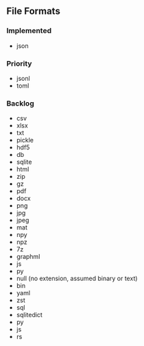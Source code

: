 
## File Formats
### Implemented
- json

### Priority
- jsonl
- toml


### Backlog
- csv
- xlsx
- txt
- pickle
- hdf5
- db
- sqlite
- html
- zip
- gz
- pdf
- docx
- png
- jpg
- jpeg
- mat
- npy
- npz
- 7z
- graphml
- js
- py
- null (no extension, assumed binary or text)
- bin
- yaml
- zst
- sql
- sqlitedict
- py
- js
- rs